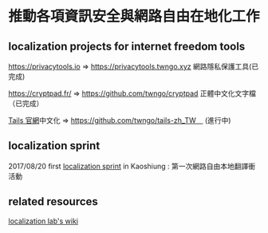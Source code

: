 # 推動各項資訊安全與網路自由在地化工作

## localization projects for internet freedom tools

https://privacytools.io => https://privacytools.twngo.xyz  網路隱私保護工具(已完成)

https://cryptpad.fr/  => https://github.com/twngo/cryptpad  正體中文化文字檔（已完成）

[Tails 官網](http://tails.boum.org/)中文化 =>  https://github.com/twngo/tails-zh_TW　 (進行中)


## localization sprint

2017/08/20 first [localization sprint](L10nsprint_001.md) in Kaoshiung : 第一次網路自由本地翻譯衝活動

## related resources
[localization lab's wiki](https://wiki.localizationlab.org)
